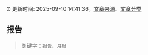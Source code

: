 :alarm_clock: 更新时间: 2025-09-10 14:41:36。[文章来源](/README.md)、[文章分类](/TAGS.md)

## 报告


> 关键字：`报告`、`月报`




